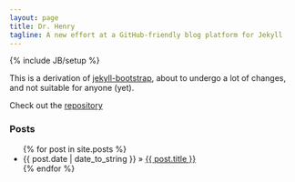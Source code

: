 ```yaml
---
layout: page
title: Dr. Henry
tagline: A new effort at a GitHub-friendly blog platform for Jekyll
---
```

{% include JB/setup %}

This is a derivation of [jekyll-bootstrap](http://jekyllbootstrap.com/), about to undergo a lot of changes, and not suitable for anyone (yet).

Check out the [repository](https://github.com/jhohertz/dr-henry)

### Posts

<ul class="posts">
  {% for post in site.posts %}
    <li><span>{{ post.date | date_to_string }}</span> &raquo; <a href="{{ BASE_PATH }}{{ post.url }}">{{ post.title }}</a></li>
  {% endfor %}
</ul>

